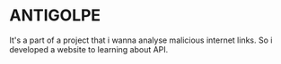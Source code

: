 # ANTIGOLPE
It's a part of a project that i wanna analyse malicious internet links. So i developed a website to learning about API.
